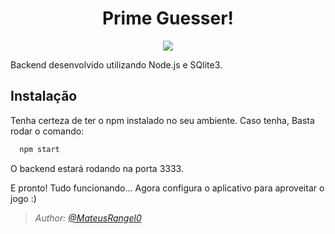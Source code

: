 <h1 align="center">Prime Guesser!</h1>
<p align="center">
  <a aria-label="Versão do Node" href="https://github.com/nodejs/node/blob/master/doc/changelogs/CHANGELOG_V12.md#12.14.1">
    <img src="https://img.shields.io/badge/node.js@lts-12.14.1-informational?logo=Node.JS"></img>
  </a>
 </p> 

Backend desenvolvido utilizando Node.js e SQlite3.

## Instalação
   Tenha certeza de ter o npm instalado no seu ambiente. Caso tenha, Basta rodar o comando:
  
  ```bash
    npm start
  ```
  
O backend estará rodando na porta 3333.

E pronto! Tudo funcionando... Agora configura o aplicativo para aproveitar o jogo :)


 >*Author: [@MateusRangel0](https://github.com/MateusRangel0)*

